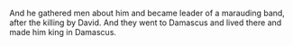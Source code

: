 And he gathered men about him and became leader of a marauding band, after the killing by David. And they went to Damascus and lived there and made him king in Damascus.

